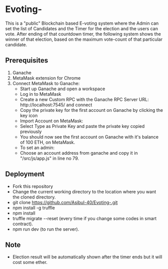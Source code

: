 # Evoting-
This is a "public" Blockchain based E-voting system where the Admin can set the list of Candidates and the Timer for the election and the users can vote. After ending of that countdown timer, the following system shows the winner of that election, based on the maximum vote-count of that particular candidate.  

## Prerequisites
1. Ganache
2. MetaMask extension for Chrome
3. Connect MetaMask to Ganache:
     * Start up Ganache and open a workspace
     * Log in to MetaMask
     * Create a new Custom RPC with the Ganache RPC Server URL: http://localhost:7545/ and connect
     * Copy the private key for the first account on Ganache by clicking the key icon
     * Import Account on MetaMask:
     * Select Type as Private Key and paste the private key copied previously
     * You should now see the first account on Ganache with it's balance of 100 ETH, on MetaMask.
     * To set an admin:
     * Choose an account address from ganache and copy it in "/src/js/app.js" in line no 79.
     
## Deployment
* Fork this repository
* Change the current working directory to the location where you want the cloned directory.
* git clone https://github.com/Asibul-40/Evoting-.git
* npm install -g truffle
* npm install
* truffle migrate --reset (every time if you change some codes in smart contract).
* npm run dev (to run the server).

## Note
* Election result will be automatically shown after the timer ends but it will cost some ether.





